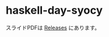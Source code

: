# haskell-day-syocy

スライドPDFは [Releases](https://github.com/syocy/haskell-day-syocy/releases/tag/v0.0.5) にあります。
